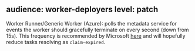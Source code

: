 audience: worker-deployers
level: patch
---
Worker Runner/Generic Worker (Azure): polls the metadata service for events the worker should gracefully terminate on every second (down from 15s). This frequency is recommended by Microsoft [here](https://learn.microsoft.com/en-us/azure/virtual-machines/windows/scheduled-events#polling-frequency) and will hopefully reduce tasks resolving as `claim-expired`.
